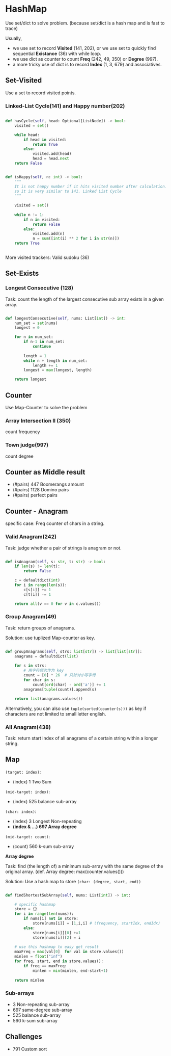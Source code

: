 # HashMap
Use set/dict to solve problem.
(because set/dict is a hash map and is fast to trace)

Usually, 
- we use set to record **Visited** (141, 202), 
or we use set to quickly find sequential **Existance** (36) with while loop.
- we use dict as counter to count **Freq** (242, 49, 350) or **Degree** (997).
- a more tricky use of dict is to record **Index** (1, 3, 679) and associatives.

## Set-Visited
Use a set to record visited points.

### Linked-List Cycle(141) and Happy number(202)

```python

def hasCycle(self, head: Optional[ListNode]) -> bool:
    visited = set()

    while head:
        if head in visited:
            return True
        else:
            visited.add(head)
            head = head.next
    return False


def isHappy(self, n: int) -> bool:
    """
    It is not happy number if it hits visited number after calculation.
    so it is very similar to 141. Linked List Cycle
    """
    
    visited = set()
    
    while n != 1:
        if n in visited: 
            return False
        else:
            visited.add(n)
            n = sum([int(i) ** 2 for i in str(n)])
    return True



```

More visited trackers: Valid sudoku (36)

## Set-Exists

### Longest Consecutive (128)

Task: count the length of the largest consecutive sub array exists in a given array.

```python

def longestConsecutive(self, nums: List[int]) -> int:
    num_set = set(nums)
    longest = 0

    for n in num_set:
        if n-1 in num_set:
            continue
        
        length = 1
        while n + length in num_set:
            length += 1
        longest = max(longest, length)

    return longest

```


## Counter
Use Map-Counter to solve the problem

### Array Intersection II (350)
count frequency


### Town judge(997)
count degree

## Counter as Middle result

- (#pairs) 447 Boomerangs amount
- (#pairs) 1128 Domino pairs
- (#pairs) perfect pairs

## Counter - Anagram
specific case: Freq counter of chars in a string.

### Valid Anagram(242)
Task: judge whether a pair of strings is anagram or not.

```python

def isAnagram(self, s: str, t: str) -> bool:
    if len(s) != len(t):
        return False

    c = defaultdict(int)
    for i in range(len(s)):
        c[s[i]] += 1
        c[t[i]] -= 1

    return all(v == 0 for v in c.values())

```

### Group Anagram(49)
Task: return groups of anagrams.

Solution: use tuplized Map-counter as key.

```python

def groupAnagrams(self, strs: list[str]) -> list[list[str]]:
    anagrams = defaultdict(list)
    
    for s in strs:
        # 用字符频次作为 key
        count = [0] * 26  # 只针对小写字母
        for char in s:
            count[ord(char) - ord('a')] += 1
        anagrams[tuple(count)].append(s)

    return list(anagrams.values())


```

Alternatively, you can also use `tuple(sorted(counter(s)))` as key if characters are not limited to small letter english.

### All Anagram(438)
Task: return start index of all anagrams of a certain string within a longer string.


## Map
`(target: index)`:
- (index) 1 Two Sum
  
`(mid-target: index)`:
- (index) 525 balance sub-array

  
`(char: index)`:
- (index) 3 Longest Non-repeating
- **(index & ...) 697 Array degree**

`(mid-target: count)`:
- (count) 560 k-sum sub-array

**Array degree**

Task: find (the length of) a minimum sub-array with the same degree of the original array.
(def. Array degree: max(counter.values()))

Solution: Use a hash map to store `(char: (degree, start, end))`

```python

def findShortestSubArray(self, nums: List[int]) -> int:

    # specific hashmap
    store = {}
    for i in range(len(nums)):
        if nums[i] not in store:
            store[nums[i]] = [1,i,i] # (frequency, startIdx, endIdx)
        else:
            store[nums[i]][0] +=1
            store[nums[i]][2] = i
    
    # use this hashmap to easy get result
    maxFreq = max(val[0]  for val in store.values())
    minlen = float("inf")
    for freq, start, end in store.values():
        if freq == maxFreq:
            minlen = min(minlen, end-start+1)
    
    return minlen

```
### Sub-arrays
- 3 Non-repeating sub-array
- 697 same-degree sub-array
- 525 balance sub-array
- 560 k-sum sub-array

## Challenges
- 791 Custom sort